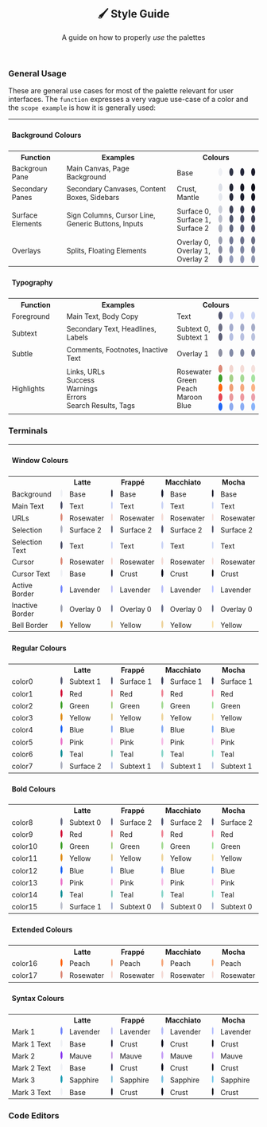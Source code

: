 <p align="center">
  <h2 align="center">🖌️ Style Guide</h2>
</p>


<p align="center">
	A guide on how to properly <i>use</i> the palettes
</p>

&nbsp;

### General Usage

These are general use cases for most of the palette relevant for user interfaces. The `function` expresses a very vague use-case of a color and the `scope example` is how it is generally used:

<table>
	<tr>
		<th colspan="7" align="left"><h4>Background Colours<h4></th>
	</tr>
	<tr>
		<th>Function</th>
		<th>Examples</th>
		<th colspan="5">Colours</th>
	</tr>
	<tr>
		<td>Backgroun Pane</td>
		<td>Main Canvas, Page Background</td>
		<td>Base</td>
		<td>
			<img src="../assets/palette/circles/latte_base.png" height="16" width="16"/>
		</td>
		<td>
			<img src="../assets/palette/circles/frappe_base.png" height="16" width="16"/>
		</td>
		<td>
			<img src="../assets/palette/circles/macchiato_base.png" height="16" width="16"/>
		</td>
		<td>
			<img src="../assets/palette/circles/mocha_base.png" height="16" width="16"/>
		</td>
	</tr>
	<tr>
		<td>Secondary Panes</td>
		<td>Secondary Canvases, Content Boxes, Sidebars</td>
		<td>
			Crust,<br>
			Mantle
		</td>
		<td>
			<img src="../assets/palette/circles/latte_crust.png" height="16" width="16"/><br>
			<img src="../assets/palette/circles/latte_mantle.png" height="16" width="16"/>
		</td>
		<td>
			<img src="../assets/palette/circles/frappe_crust.png" height="16" width="16"/><br>
			<img src="../assets/palette/circles/frappe_mantle.png" height="16" width="16"/>
		</td>
		<td>
			<img src="../assets/palette/circles/macchiato_crust.png" height="16" width="16"/><br>
			<img src="../assets/palette/circles/macchiato_mantle.png" height="16" width="16"/>
		</td>
		<td>
			<img src="../assets/palette/circles/mocha_crust.png" height="16" width="16"/><br>
			<img src="../assets/palette/circles/mocha_mantle.png" height="16" width="16"/>
		</td>
	</tr>
	<tr>
		<td>Surface Elements</td>
		<td>Sign Columns, Cursor Line, Generic Buttons, Inputs</td>
		<td>
			Surface 0,<br>
			Surface 1,<br>
			Surface 2
		</td>
		<td>
			<img src="../assets/palette/circles/latte_surface0.png" height="16" width="16"/><br>
			<img src="../assets/palette/circles/latte_surface1.png" height="16" width="16"/><br>
			<img src="../assets/palette/circles/latte_surface2.png" height="16" width="16"/>
		</td>
		<td>
			<img src="../assets/palette/circles/frappe_surface0.png" height="16" width="16"/><br>
			<img src="../assets/palette/circles/frappe_surface1.png" height="16" width="16"/><br>
			<img src="../assets/palette/circles/frappe_surface2.png" height="16" width="16"/>
		</td>
		<td>
			<img src="../assets/palette/circles/macchiato_surface0.png" height="16" width="16"/><br>
			<img src="../assets/palette/circles/macchiato_surface1.png" height="16" width="16"/><br>
			<img src="../assets/palette/circles/macchiato_surface2.png" height="16" width="16"/>
		</td>
		<td>
			<img src="../assets/palette/circles/mocha_surface0.png" height="16" width="16"/><br>
			<img src="../assets/palette/circles/mocha_surface1.png" height="16" width="16"/><br>
			<img src="../assets/palette/circles/mocha_surface2.png" height="16" width="16"/>
		</td>
	</tr>
	<tr>
		<td>Overlays</td>
		<td>Splits, Floating Elements</td>
		<td>
			Overlay 0,<br>
			Overlay 1,<br>
			Overlay 2
		</td>
		<td>
			<img src="../assets/palette/circles/latte_overlay0.png" height="16" width="16"/><br>
			<img src="../assets/palette/circles/latte_overlay1.png" height="16" width="16"/><br>
			<img src="../assets/palette/circles/latte_overlay2.png" height="16" width="16"/>
		</td>
		<td>
			<img src="../assets/palette/circles/frappe_overlay0.png" height="16" width="16"/><br>
			<img src="../assets/palette/circles/frappe_overlay1.png" height="16" width="16"/><br>
			<img src="../assets/palette/circles/frappe_overlay2.png" height="16" width="16"/>
		</td>
		<td>
			<img src="../assets/palette/circles/macchiato_overlay0.png" height="16" width="16"/><br>
			<img src="../assets/palette/circles/macchiato_overlay1.png" height="16" width="16"/><br>
			<img src="../assets/palette/circles/macchiato_overlay2.png" height="16" width="16"/>
		</td>
		<td>
			<img src="../assets/palette/circles/mocha_overlay0.png" height="16" width="16"/><br>
			<img src="../assets/palette/circles/mocha_overlay1.png" height="16" width="16"/><br>
			<img src="../assets/palette/circles/mocha_overlay2.png" height="16" width="16"/>
		</td>
	</tr>
	<tr>
		<th colspan="7" align="left"><h4>Typography<h4></th>
	</tr>
	<tr>
		<th>Function</th>
		<th>Examples</th>
		<th colspan="5">Colours</th>
	</tr>
	<tr>
		<td>Foreground</td>
		<td>Main Text, Body Copy</td>
		<td>Text</td>
		<td>
			<img src="../assets/palette/circles/latte_text.png" height="16" width="16"/>
		</td>
		<td>
			<img src="../assets/palette/circles/frappe_text.png" height="16" width="16"/>
		</td>
		<td>
			<img src="../assets/palette/circles/macchiato_text.png" height="16" width="16"/>
		</td>
		<td>
			<img src="../assets/palette/circles/mocha_text.png" height="16" width="16"/>
		</td>
	</tr>
	<tr>
		<td>Subtext</td>
		<td>Secondary Text, Headlines, Labels</td>
		<td>
			Subtext 0,<br>
			Subtext 1
		</td>
		<td>
			<img src="../assets/palette/circles/latte_subtext0.png" height="16" width="16"/><br>
			<img src="../assets/palette/circles/latte_subtext1.png" height="16" width="16"/>
		</td>
		<td>
			<img src="../assets/palette/circles/frappe_subtext0.png" height="16" width="16"/><br>
			<img src="../assets/palette/circles/frappe_subtext1.png" height="16" width="16"/>
		</td>
		<td>
			<img src="../assets/palette/circles/macchiato_subtext0.png" height="16" width="16"/><br>
			<img src="../assets/palette/circles/macchiato_subtext1.png" height="16" width="16"/>
		</td>
		<td>
			<img src="../assets/palette/circles/mocha_subtext0.png" height="16" width="16"/><br>
			<img src="../assets/palette/circles/mocha_subtext1.png" height="16" width="16"/>
		</td>
	</tr>
	<tr>
		<td>Subtle</td>
		<td>Comments, Footnotes, Inactive Text</td>
		<td>Overlay 1</td>
		<td>
			<img src="../assets/palette/circles/latte_overlay1.png" height="16" width="16"/>
		</td>
		<td>
			<img src="../assets/palette/circles/frappe_overlay1.png" height="16" width="16"/>
		</td>
		<td>
			<img src="../assets/palette/circles/macchiato_overlay1.png" height="16" width="16"/>
		</td>
		<td>
			<img src="../assets/palette/circles/mocha_overlay1.png" height="16" width="16"/>
		</td>
	</tr>
	<tr>
		<td>Highlights</td>
		<td>
			Links, URLs<br>
			Success<br>
			Warnings<br>
			Errors<br>
			Search Results, Tags
		</td>
		<td>
			Rosewater<br>
			Green<br>
			Peach<br>
			Maroon<br>
			Blue<br>
		</td>
		<td>
			<img src="../assets/palette/circles/latte_rosewater.png" height="16" width="16"/><br>
			<img src="../assets/palette/circles/latte_green.png" height="16" width="16"/><br>
			<img src="../assets/palette/circles/latte_peach.png" height="16" width="16"/><br>
			<img src="../assets/palette/circles/latte_maroon.png" height="16" width="16"/><br>
			<img src="../assets/palette/circles/latte_blue.png" height="16" width="16"/>
		</td>
		<td>
			<img src="../assets/palette/circles/frappe_rosewater.png" height="16" width="16"/><br>
			<img src="../assets/palette/circles/frappe_green.png" height="16" width="16"/><br>
			<img src="../assets/palette/circles/frappe_peach.png" height="16" width="16"/><br>
			<img src="../assets/palette/circles/frappe_maroon.png" height="16" width="16"/><br>
			<img src="../assets/palette/circles/frappe_blue.png" height="16" width="16"/>
		</td>
		<td>
			<img src="../assets/palette/circles/macchiato_rosewater.png" height="16" width="16"/><br>
			<img src="../assets/palette/circles/macchiato_green.png" height="16" width="16"/><br>
			<img src="../assets/palette/circles/macchiato_peach.png" height="16" width="16"/><br>
			<img src="../assets/palette/circles/macchiato_maroon.png" height="16" width="16"/><br>
			<img src="../assets/palette/circles/macchiato_blue.png" height="16" width="16"/>
		</td>
		<td>
			<img src="../assets/palette/circles/mocha_rosewater.png" height="16" width="16"/><br>
			<img src="../assets/palette/circles/mocha_green.png" height="16" width="16"/><br>
			<img src="../assets/palette/circles/mocha_peach.png" height="16" width="16"/><br>
			<img src="../assets/palette/circles/mocha_maroon.png" height="16" width="16"/><br>
			<img src="../assets/palette/circles/mocha_blue.png" height="16" width="16"/>
		</td>
	</tr>
</table>



### Terminals

<table>
	<!-----------------
	- ## Window Colours
	------------------>
	<tr>
		<th colspan="9" align="left"><h4>Window Colours<h4></th>
	</tr>
	<tr>
		<th></th>
		<th colspan="2">Latte</th>
		<th colspan="2">Frappé</th>
		<th colspan="2">Macchiato</th>
		<th colspan="2">Mocha</th>
	</tr>
	<tr>
		<!-- ## Background ## -->
		<td>Background</td>
		<!-- Latte -->
		<td><img src="../assets/palette/circles/latte_base.png" height="16" width="16"/></td>
		<td>Base</td>
		<!-- Frappé -->
		<td><img src="../assets/palette/circles/frappe_base.png" height="16" width="16"/></td>
		<td>Base</td>
		<!-- Macchiato -->
		<td><img src="../assets/palette/circles/macchiato_base.png" height="16" width="16"/></td>
		<td>Base</td>
		<!-- Mocha -->
		<td><img src="../assets/palette/circles/mocha_base.png" height="16" width="16"/></td>
		<td>Base</td>
	</tr>
	<tr>
		<!-- ## Text ## -->
		<td>Main Text</td>
		<!-- Latte -->
		<td><img src="../assets/palette/circles/latte_text.png" height="16" width="16"/></td>
		<td>Text</td>
		<!-- Frappé -->
		<td><img src="../assets/palette/circles/frappe_text.png" height="16" width="16"/></td>
		<td>Text</td>
		<!-- Macchiato -->
		<td><img src="../assets/palette/circles/macchiato_text.png" height="16" width="16"/></td>
		<td>Text</td>
		<!-- Mocha -->
		<td><img src="../assets/palette/circles/mocha_text.png" height="16" width="16"/></td>
		<td>Text</td>
	</tr>
	<tr>
		<!-- ## URLs ## -->
		<td>URLs</td>
		<!-- Latte -->
		<td><img src="../assets/palette/circles/latte_rosewater.png" height="16" width="16"/></td>
		<td>Rosewater</td>
		<!-- Frappé -->
		<td><img src="../assets/palette/circles/frappe_rosewater.png" height="16" width="16"/></td>
		<td>Rosewater</td>
		<!-- Macchiato -->
		<td><img src="../assets/palette/circles/macchiato_rosewater.png" height="16" width="16"/></td>
		<td>Rosewater</td>
		<!-- Mocha -->
		<td><img src="../assets/palette/circles/mocha_rosewater.png" height="16" width="16"/></td>
		<td>Rosewater</td>
	</tr>
	<tr>
		<!-- ## Selection ## -->
		<td>Selection</td>
		<!-- Latte -->
		<td><img src="../assets/palette/circles/latte_surface2.png" height="16" width="16"/></td>
		<td>Surface 2</td>
		<!-- Frappé -->
		<td><img src="../assets/palette/circles/frappe_surface2.png" height="16" width="16"/></td>
		<td>Surface 2</td>
		<!-- Macchiato -->
		<td><img src="../assets/palette/circles/macchiato_surface2.png" height="16" width="16"/></td>
		<td>Surface 2</td>
		<!-- Mocha -->
		<td><img src="../assets/palette/circles/mocha_surface2.png" height="16" width="16"/></td>
		<td>Surface 2</td>
	</tr>
	<tr>
		<!-- ## Selection Text ## -->
		<td>Selection Text</td>
		<!-- Latte -->
		<td><img src="../assets/palette/circles/latte_text.png" height="16" width="16"/></td>
		<td>Text</td>
		<!-- Frappé -->
		<td><img src="../assets/palette/circles/frappe_text.png" height="16" width="16"/></td>
		<td>Text</td>
		<!-- Macchiato -->
		<td><img src="../assets/palette/circles/macchiato_text.png" height="16" width="16"/></td>
		<td>Text</td>
		<!-- Mocha -->
		<td><img src="../assets/palette/circles/mocha_text.png" height="16" width="16"/></td>
		<td>Text</td>
	</tr>
	<tr>
		<!-- ## Cursor ## -->
		<td>Cursor</td>
		<!-- Latte -->
		<td><img src="../assets/palette/circles/latte_rosewater.png" height="16" width="16"/></td>
		<td>Rosewater</td>
		<!-- Frappé -->
		<td><img src="../assets/palette/circles/frappe_rosewater.png" height="16" width="16"/></td>
		<td>Rosewater</td>
		<!-- Macchiato -->
		<td><img src="../assets/palette/circles/macchiato_rosewater.png" height="16" width="16"/></td>
		<td>Rosewater</td>
		<!-- Mocha -->
		<td><img src="../assets/palette/circles/mocha_rosewater.png" height="16" width="16"/></td>
		<td>Rosewater</td>
	</tr>
	<tr>
		<!-- ## Cursor Text ## -->
		<td>Cursor Text</td>
		<!-- Latte -->
		<td><img src="../assets/palette/circles/latte_base.png" height="16" width="16"/></td>
		<td>Base</td>
		<!-- Frappé -->
		<td><img src="../assets/palette/circles/frappe_crust.png" height="16" width="16"/></td>
		<td>Crust</td>
		<!-- Macchiato -->
		<td><img src="../assets/palette/circles/macchiato_crust.png" height="16" width="16"/></td>
		<td>Crust</td>
		<!-- Mocha -->
		<td><img src="../assets/palette/circles/mocha_crust.png" height="16" width="16"/></td>
		<td>Crust</td>
	</tr>
	<tr>
		<!-- ## Active Border ## -->
		<td>Active Border</td>
		<!-- Latte -->
		<td><img src="../assets/palette/circles/latte_lavender.png" height="16" width="16"/></td>
		<td>Lavender</td>
		<!-- Frappé -->
		<td><img src="../assets/palette/circles/frappe_lavender.png" height="16" width="16"/></td>
		<td>Lavender</td>
		<!-- Macchiato -->
		<td><img src="../assets/palette/circles/macchiato_lavender.png" height="16" width="16"/></td>
		<td>Lavender</td>
		<!-- Mocha -->
		<td><img src="../assets/palette/circles/mocha_lavender.png" height="16" width="16"/></td>
		<td>Lavender</td>
	</tr>
	<tr>
		<!-- ## Inactive Border ## -->
		<td>Inactive Border</td>
		<!-- Latte -->
		<td><img src="../assets/palette/circles/latte_overlay0.png" height="16" width="16"/></td>
		<td>Overlay 0</td>
		<!-- Frappé -->
		<td><img src="../assets/palette/circles/frappe_overlay0.png" height="16" width="16"/></td>
		<td>Overlay 0</td>
		<!-- Macchiato -->
		<td><img src="../assets/palette/circles/macchiato_overlay0.png" height="16" width="16"/></td>
		<td>Overlay 0</td>
		<!-- Mocha -->
		<td><img src="../assets/palette/circles/mocha_overlay0.png" height="16" width="16"/></td>
		<td>Overlay 0</td>
	</tr>
	<tr>
		<!-- ## Bell Border ## -->
		<td>Bell Border</td>
		<!-- Latte -->
		<td><img src="../assets/palette/circles/latte_yellow.png" height="16" width="16"/></td>
		<td>Yellow</td>
		<!-- Frappé -->
		<td><img src="../assets/palette/circles/frappe_yellow.png" height="16" width="16"/></td>
		<td>Yellow</td>
		<!-- Macchiato -->
		<td><img src="../assets/palette/circles/macchiato_yellow.png" height="16" width="16"/></td>
		<td>Yellow</td>
		<!-- Mocha -->
		<td><img src="../assets/palette/circles/mocha_yellow.png" height="16" width="16"/></td>
		<td>Yellow</td>
	</tr>
	<!------------------
	- ## Regular Colours
	------------------->
	<tr>
		<th colspan="9" align="left"><h4>Regular Colours<h4></th>
	</tr>
	<tr>
		<th></th>
		<th colspan="2">Latte</th>
		<th colspan="2">Frappé</th>
		<th colspan="2">Macchiato</th>
		<th colspan="2">Mocha</th>
	</tr>
	<tr>
		<!-- ## Black ## -->
		<td>color0</td>
		<!-- Latte -->
		<td><img src="../assets/palette/circles/latte_subtext1.png" height="16" width="16"/>
		</td><td>Subtext 1</td>
		<!-- Frappé -->
		<td><img src="../assets/palette/circles/frappe_surface1.png" height="16" width="16"/></td>
		<td>Surface 1</td>
		<!-- Macchiato -->
		<td><img src="../assets/palette/circles/macchiato_surface1.png" height="16" width="16"/>
		</td><td>Surface 1</td>
		<!-- Mocha -->
		<td><img src="../assets/palette/circles/mocha_surface1.png" height="16" width="16"/></td>
		<td>Surface 1</td>
	</tr>
	<tr>
		<!-- ## Red ## -->
		<td>color1</td>
		<!-- Latte -->
		<td><img src="../assets/palette/circles/latte_red.png" height="16" width="16"/></td>
		<td>Red</td>
		<!-- Frappé -->
		<td><img src="../assets/palette/circles/frappe_red.png" height="16" width="16"/></td>
		<td>Red</td>
		<!-- Macchiato -->
		<td><img src="../assets/palette/circles/macchiato_red.png" height="16" width="16"/></td>
		<td>Red</td>
		<!-- Mocha -->
		<td><img src="../assets/palette/circles/mocha_red.png" height="16" width="16"/></td>
		<td>Red</td>
	</tr>
	<tr>
		<!-- ## Green ## -->
		<td>color2</td>
		<!-- Latte -->
		<td><img src="../assets/palette/circles/latte_green.png" height="16" width="16"/></td>
		<td>Green</td>
		<!-- Frappé -->
		<td><img src="../assets/palette/circles/frappe_green.png" height="16" width="16"/></td>
		<td>Green</td>
		<!-- Macchiato -->
		<td><img src="../assets/palette/circles/macchiato_green.png" height="16" width="16"/></td>
		<td>Green</td>
		<!-- Mocha -->
		<td><img src="../assets/palette/circles/mocha_green.png" height="16" width="16"/></td>
		<td>Green</td>
	</tr>
	<tr>
		<!-- ## Yellow ## -->
		<td>color3</td>
		<!-- Latte -->
		<td><img src="../assets/palette/circles/latte_yellow.png" height="16" width="16"/></td>
		<td>Yellow</td>
		<!-- Frappé -->
		<td><img src="../assets/palette/circles/frappe_yellow.png" height="16" width="16"/></td>
		<td>Yellow</td>
		<!-- Macchiato -->
		<td><img src="../assets/palette/circles/macchiato_yellow.png" height="16" width="16"/></td>
		<td>Yellow</td>
		<!-- Mocha -->
		<td><img src="../assets/palette/circles/mocha_yellow.png" height="16" width="16"/></td>
		<td>Yellow</td>
	</tr>
	<tr>
		<!-- ## Blue ## -->
		<td>color4</td>
		<!-- Latte -->
		<td><img src="../assets/palette/circles/latte_blue.png" height="16" width="16"/></td>
		<td>Blue</td>
		<!-- Frappé -->
		<td><img src="../assets/palette/circles/frappe_blue.png" height="16" width="16"/></td>
		<td>Blue</td>
		<!-- Macchiato -->
		<td><img src="../assets/palette/circles/macchiato_blue.png" height="16" width="16"/></td>
		<td>Blue</td>
		<!-- Mocha -->
		<td><img src="../assets/palette/circles/mocha_blue.png" height="16" width="16"/></td>
		<td>Blue</td>
	</tr>
	<tr>
		<!-- ## Magenta ## -->
		<td>color5</td>
		<!-- Latte -->
		<td><img src="../assets/palette/circles/latte_pink.png" height="16" width="16"/></td>
		<td>Pink</td>
		<!-- Frappé -->
		<td><img src="../assets/palette/circles/frappe_pink.png" height="16" width="16"/></td>
		<td>Pink</td>
		<!-- Macchiato -->
		<td><img src="../assets/palette/circles/macchiato_pink.png" height="16" width="16"/></td>
		<td>Pink</td>
		<!-- Mocha -->
		<td><img src="../assets/palette/circles/mocha_pink.png" height="16" width="16"/></td>
		<td>Pink</td>
	</tr>
	<tr>
		<!-- ## Cyan ## -->
		<td>color6</td>
		<!-- Latte -->
		<td><img src="../assets/palette/circles/latte_teal.png" height="16" width="16"/></td>
		<td>Teal</td>
		<!-- Frappé -->
		<td><img src="../assets/palette/circles/frappe_teal.png" height="16" width="16"/></td>
		<td>Teal</td>
		<!-- Macchiato -->
		<td><img src="../assets/palette/circles/macchiato_teal.png" height="16" width="16"/></td>
		<td>Teal</td>
		<!-- Mocha -->
		<td><img src="../assets/palette/circles/mocha_teal.png" height="16" width="16"/></td>
		<td>Teal</td>
	</tr>
	<tr>
		<!-- ## White ## -->
		<td>color7</td>
		<!-- Latte -->
		<td><img src="../assets/palette/circles/latte_surface2.png" height="16" width="16"/></td>
		<td>Surface 2</td>
		<!-- Frappé -->
		<td><img src="../assets/palette/circles/frappe_subtext1.png" height="16" width="16"/></td>
		<td>Subtext 1</td>
		<!-- Macchiato -->
		<td><img src="../assets/palette/circles/macchiato_subtext1.png" height="16" width="16"/></td>
		<td>Subtext 1</td>
		<!-- Mocha -->
		<td><img src="../assets/palette/circles/mocha_subtext1.png" height="16" width="16"/></td>
		<td>Subtext 1</td>
	</tr>
	<!---------------
	- ## Bold Colours
	---------------->
	<tr>
		<th colspan="9" align="left"><h4>Bold Colours</h4></th>
	</tr>
	<tr>
		<th></th>
		<th colspan="2">Latte</th>
		<th colspan="2">Frappé</th>
		<th colspan="2">Macchiato</th>
		<th colspan="2">Mocha</th>
	</tr>
	<tr>
		<!-- ## Black ## -->
		<td>color8</td>
		<!-- Latte -->
		<td><img src="../assets/palette/circles/latte_subtext0.png" height="16" width="16"/></td>
		<td>Subtext 0</td>
		<!-- Frappé -->
		<td><img src="../assets/palette/circles/frappe_surface2.png" height="16" width="16"/></td>
		<td>Surface 2</td>
		<!-- Macchiato -->
		<td><img src="../assets/palette/circles/macchiato_surface2.png" height="16" width="16"/></td>
		<td>Surface 2</td>
		<!-- Mocha -->
		<td><img src="../assets/palette/circles/mocha_surface2.png" height="16" width="16"/></td>
		<td>Surface 2</td>
	</tr>
	<tr>
		<!-- ## Red ## -->
		<td>color9</td>
		<!-- Latte -->
		<td><img src="../assets/palette/circles/latte_red.png" height="16" width="16"/></td>
		<td>Red</td>
		<!-- Frappé -->
		<td><img src="../assets/palette/circles/frappe_red.png" height="16" width="16"/></td>
		<td>Red</td>
		<!-- Macchiato -->
		<td><img src="../assets/palette/circles/macchiato_red.png" height="16" width="16"/></td>
		<td>Red</td>
		<!-- Mocha -->
		<td><img src="../assets/palette/circles/mocha_red.png" height="16" width="16"/></td>
		<td>Red</td>
	</tr>
	<tr>
		<!-- ## Green ## -->
		<td>color10</td>
		<!-- Latte -->
		<td><img src="../assets/palette/circles/latte_green.png" height="16" width="16"/></td>
		<td>Green</td>
		<!-- Frappé -->
		<td><img src="../assets/palette/circles/frappe_green.png" height="16" width="16"/></td>
		<td>Green</td>
		<!-- Macchiato -->
		<td><img src="../assets/palette/circles/macchiato_green.png" height="16" width="16"/></td>
		<td>Green</td>
		<!-- Mocha -->
		<td><img src="../assets/palette/circles/mocha_green.png" height="16" width="16"/></td>
		<td>Green</td>
	</tr>
	<tr>
		<!-- ## Yellow ## -->
		<td>color11</td>
		<!-- Latte -->
		<td><img src="../assets/palette/circles/latte_yellow.png" height="16" width="16"/></td>
		<td>Yellow</td>
		<!-- Frappé -->
		<td><img src="../assets/palette/circles/frappe_yellow.png" height="16" width="16"/></td>
		<td>Yellow</td>
		<!-- Macchiato -->
		<td><img src="../assets/palette/circles/macchiato_yellow.png" height="16" width="16"/></td>
		<td>Yellow</td>
		<!-- Mocha -->
		<td><img src="../assets/palette/circles/mocha_yellow.png" height="16" width="16"/></td>
		<td>Yellow</td>
	</tr>
	<tr>
		<!-- ## Blue ## -->
		<td>color12</td>
		<!-- Latte -->
		<td><img src="../assets/palette/circles/latte_blue.png" height="16" width="16"/></td>
		<td>Blue</td>
		<!-- Frappé -->
		<td><img src="../assets/palette/circles/frappe_blue.png" height="16" width="16"/></td>
		<td>Blue</td>
		<!-- Macchiato -->
		<td><img src="../assets/palette/circles/macchiato_blue.png" height="16" width="16"/></td>
		<td>Blue</td>
		<!-- Mocha -->
		<td><img src="../assets/palette/circles/mocha_blue.png" height="16" width="16"/></td>
		<td>Blue</td>
	</tr>
	<tr>
		<!-- ## Magenta ## -->
		<td>color13</td>
		<!-- Latte -->
		<td><img src="../assets/palette/circles/latte_pink.png" height="16" width="16"/></td>
		<td>Pink</td>
		<!-- Frappé -->
		<td><img src="../assets/palette/circles/frappe_pink.png" height="16" width="16"/></td>
		<td>Pink</td>
		<!-- Macchiato -->
		<td><img src="../assets/palette/circles/macchiato_pink.png" height="16" width="16"/></td>
		<td>Pink</td>
		<!-- Mocha -->
		<td><img src="../assets/palette/circles/mocha_pink.png" height="16" width="16"/></td>
		<td>Pink</td>
	</tr>
	<tr>
		<!-- ## Cyan ## -->
		<td>color14</td>
		<!-- Latte -->
		<td><img src="../assets/palette/circles/latte_teal.png" height="16" width="16"/></td>
		<td>Teal</td>
		<!-- Frappé -->
		<td><img src="../assets/palette/circles/frappe_teal.png" height="16" width="16"/></td>
		<td>Teal</td>
		<!-- Macchiato -->
		<td><img src="../assets/palette/circles/macchiato_teal.png" height="16" width="16"/></td>
		<td>Teal</td>
		<!-- Mocha -->
		<td><img src="../assets/palette/circles/mocha_teal.png" height="16" width="16"/></td>
		<td>Teal</td>
	</tr>
	<tr>
		<!-- ## White ## -->
		<td>color15</td>
		<!-- Latte -->
		<td><img src="../assets/palette/circles/latte_surface1.png" height="16" width="16"/></td>
		<td>Surface 1</td>
		<!-- Frappé -->
		<td><img src="../assets/palette/circles/frappe_subtext0.png" height="16" width="16"/></td>
		<td>Subtext 0</td>
		<!-- Macchiato -->
		<td><img src="../assets/palette/circles/macchiato_subtext0.png" height="16" width="16"/></td>
		<td>Subtext 0</td>
		<!-- Mocha -->
		<td><img src="../assets/palette/circles/mocha_subtext0.png" height="16" width="16"/></td>
		<td>Subtext 0</td>
	</tr>
	<!-------------------
	- ## Extended Colours
	-------------------->
	<tr>
		<th colspan="9" align="left"><h4>Extended Colours<h4></th>
	</tr>
	<tr>
		<th></th>
		<th colspan="2">Latte</th>
		<th colspan="2">Frappé</th>
		<th colspan="2">Macchiato</th>
		<th colspan="2">Mocha</th>
	</tr>
	<tr>
		<!-- ## Peach ## -->
		<td>color16</td>
		<!-- Latte -->
		<td><img src="../assets/palette/circles/latte_peach.png" height="16" width="16"/></td>
		<td>Peach</td>
		<!-- Frappé -->
		<td><img src="../assets/palette/circles/frappe_peach.png" height="16" width="16"/></td>
		<td>Peach</td>
		<!-- Macchiato -->
		<td><img src="../assets/palette/circles/macchiato_peach.png" height="16" width="16"/></td>
		<td>Peach</td>
		<!-- Mocha -->
		<td><img src="../assets/palette/circles/mocha_peach.png" height="16" width="16"/></td>
		<td>Peach</td>
	</tr>
	<tr>
		<!-- ## Rosewater ## -->
		<td>color17</td>
		<!-- Latte -->
		<td><img src="../assets/palette/circles/latte_rosewater.png" height="16" width="16"/></td>
		<td>Rosewater</td>
		<!-- Frappé -->
		<td><img src="../assets/palette/circles/frappe_rosewater.png" height="16" width="16"/></td>
		<td>Rosewater</td>
		<!-- Macchiato -->
		<td><img src="../assets/palette/circles/macchiato_rosewater.png" height="16" width="16"/></td>
		<td>Rosewater</td>
		<!-- Mocha -->
		<td><img src="../assets/palette/circles/mocha_rosewater.png" height="16" width="16"/></td>
		<td>Rosewater</td>
	</tr>
	<!-----------------
	- ## Syntax Colours
	------------------>
	<tr>
		<th colspan="9" align="left"><h4>Syntax Colours<h4></th>
	</tr>
	<tr>
		<th></th>
		<th colspan="2">Latte</th>
		<th colspan="2">Frappé</th>
		<th colspan="2">Macchiato</th>
		<th colspan="2">Mocha</th>
	</tr>
	<tr>
		<!-- ## Mark 1 ## -->
		<td>Mark 1</td>
		<!-- Latte -->
		<td><img src="../assets/palette/circles/latte_lavender.png" height="16" width="16"/></td>
		<td>Lavender</td>
		<!-- Frappé -->
		<td><img src="../assets/palette/circles/frappe_lavender.png" height="16" width="16"/></td>
		<td>Lavender</td>
		<!-- Macchiato -->
		<td><img src="../assets/palette/circles/macchiato_lavender.png" height="16" width="16"/></td>
		<td>Lavender</td>
		<!-- Mocha -->
		<td><img src="../assets/palette/circles/mocha_lavender.png" height="16" width="16"/></td>
		<td>Lavender</td>
	</tr>
	<tr>
		<!-- ## Mark 1 Text ## -->
		<td>Mark 1 Text</td>
		<!-- Latte -->
		<td><img src="../assets/palette/circles/latte_base.png" height="16" width="16"/></td>
		<td>Base</td>
		<!-- Frappé -->
		<td><img src="../assets/palette/circles/frappe_crust.png" height="16" width="16"/></td>
		<td>Crust</td>
		<!-- Macchiato -->
		<td><img src="../assets/palette/circles/macchiato_crust.png" height="16" width="16"/></td>
		<td>Crust</td>
		<!-- Mocha -->
		<td><img src="../assets/palette/circles/mocha_crust.png" height="16" width="16"/></td>
		<td>Crust</td>
	</tr>
	<tr>
		<!-- ## Mark 2 ## -->
		<td>Mark 2</td>
		<!-- Latte -->
		<td><img src="../assets/palette/circles/latte_mauve.png" height="16" width="16"/></td>
		<td>Mauve</td>
		<!-- Frappé -->
		<td><img src="../assets/palette/circles/frappe_mauve.png" height="16" width="16"/></td>
		<td>Mauve</td>
		<!-- Macchiato -->
		<td><img src="../assets/palette/circles/macchiato_mauve.png" height="16" width="16"/></td>
		<td>Mauve</td>
		<!-- Mocha -->
		<td><img src="../assets/palette/circles/mocha_mauve.png" height="16" width="16"/></td>
		<td>Mauve</td>
	</tr>
	<tr>
		<!-- ## Mark 2 Text ## -->
		<td>Mark 2 Text</td>
		<!-- Latte -->
		<td><img src="../assets/palette/circles/latte_base.png" height="16" width="16"/></td>
		<td>Base</td>
		<!-- Frappé -->
		<td><img src="../assets/palette/circles/frappe_crust.png" height="16" width="16"/></td>
		<td>Crust</td>
		<!-- Macchiato -->
		<td><img src="../assets/palette/circles/macchiato_crust.png" height="16" width="16"/></td>
		<td>Crust</td>
		<!-- Mocha -->
		<td><img src="../assets/palette/circles/mocha_crust.png" height="16" width="16"/></td>
		<td>Crust</td>
	</tr>
	<tr>
		<!-- ## Mark 3 ## -->
		<td>Mark 3</td>
		<!-- Latte -->
		<td><img src="../assets/palette/circles/latte_sapphire.png" height="16" width="16"/></td>
		<td>Sapphire</td>
		<!-- Frappé -->
		<td><img src="../assets/palette/circles/frappe_sapphire.png" height="16" width="16"/></td>
		<td>Sapphire</td>
		<!-- Macchiato -->
		<td><img src="../assets/palette/circles/macchiato_sapphire.png" height="16" width="16"/></td>
		<td>Sapphire</td>
		<!-- Mocha -->
		<td><img src="../assets/palette/circles/mocha_sapphire.png" height="16" width="16"/></td>
		<td>Sapphire</td>
	</tr>
	<tr>
		<!-- ## Mark 3 Text ## -->
		<td>Mark 3 Text</td>
		<!-- Latte -->
		<td><img src="../assets/palette/circles/latte_base.png" height="16" width="16"/></td>
		<td>Base</td>
		<!-- Frappé -->
		<td><img src="../assets/palette/circles/frappe_crust.png" height="16" width="16"/></td>
		<td>Crust</td>
		<!-- Macchiato -->
		<td><img src="../assets/palette/circles/macchiato_crust.png" height="16" width="16"/></td>
		<td>Crust</td>
		<!-- Mocha -->
		<td><img src="../assets/palette/circles/mocha_crust.png" height="16" width="16"/></td>
		<td>Crust</td>
	</tr>
</table>

### Code Editors
